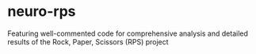 # neuro-rps
Featuring well-commented code for comprehensive analysis and detailed results of the Rock, Paper, Scissors (RPS) project
